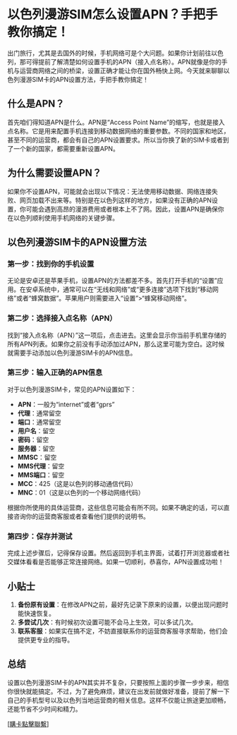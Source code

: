 # 以色列漫游SIM怎么设置APN？手把手教你搞定！

出门旅行，尤其是去国外的时候，手机网络可是个大问题。如果你计划前往以色列，那可得提前了解清楚如何设置手机的APN（接入点名称）。APN就像是你的手机与运营商网络之间的桥梁，设置正确才能让你在国外畅快上网。今天就来聊聊以色列漫游SIM卡的APN设置方法，手把手教你搞定！

## 什么是APN？

首先咱们得知道APN是什么。APN是“Access Point Name”的缩写，也就是接入点名称。它是用来配置手机连接到移动数据网络的重要参数。不同的国家和地区，甚至不同的运营商，都会有自己的APN设置要求。所以当你换了新的SIM卡或者到了一个新的国家，都需要重新设置APN。

## 为什么需要设置APN？

如果你不设置APN，可能就会出现以下情况：无法使用移动数据、网络连接失败、网页加载不出来等。特别是在以色列这样的地方，如果没有正确的APN设置，你可能会遇到高昂的漫游费用或者根本上不了网。因此，设置APN是确保你在以色列顺利使用手机网络的关键步骤。

## 以色列漫游SIM卡的APN设置方法

### 第一步：找到你的手机设置

无论是安卓还是苹果手机，设置APN的方法都差不多。首先打开手机的“设置”应用。在安卓系统中，通常可以在“无线和网络”或“更多连接”选项下找到“移动网络”或者“蜂窝数据”。苹果用户则需要进入“设置”>“蜂窝移动网络”。

### 第二步：选择接入点名称（APN）

找到“接入点名称（APN）”这一项后，点击进去。这里会显示你当前手机里存储的所有APN列表。如果你之前没有手动添加过APN，那么这里可能为空白。这时候就需要手动添加以色列漫游SIM卡的APN信息。

### 第三步：输入正确的APN信息

对于以色列漫游SIM卡，常见的APN设置如下：

- **APN**：一般为“internet”或者“gprs”
- **代理**：通常留空
- **端口**：通常留空
- **用户名**：留空
- **密码**：留空
- **服务器**：留空
- **MMSC**：留空
- **MMS代理**：留空
- **MMS端口**：留空
- **MCC**：425（这是以色列的移动通信代码）
- **MNC**：01（这是以色列的一个移动网络代码）

根据你所使用的具体运营商，这些信息可能会有所不同。如果不确定的话，可以直接咨询你的运营商客服或者查看他们提供的说明书。

### 第四步：保存并测试

完成上述步骤后，记得保存设置。然后返回到手机主界面，试着打开浏览器或者社交媒体看看是否能够正常连接网络。如果一切顺利，恭喜你，APN设置成功啦！

## 小贴士

1. **备份原有设置**：在修改APN之前，最好先记录下原来的设置，以便出现问题时能快速恢复。
2. **多尝试几次**：有时候初次设置可能不会马上生效，可以多试几次。
3. **联系客服**：如果实在搞不定，不妨直接联系你的运营商客服寻求帮助，他们会提供更专业的指导。

## 总结

设置以色列漫游SIM卡的APN其实并不复杂，只要按照上面的步骤一步步来，相信你很快就能搞定。不过，为了避免麻烦，建议在出发前就做好准备，提前了解一下自己的手机型号以及以色列当地运营商的相关信息。这样不仅能让旅途更加顺畅，还能节省不少时间和精力。

[[購卡點擊聯繫](https://t.me/s/esim1088)]